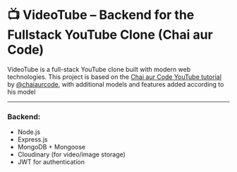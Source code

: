 # 📺 VideoTube – Backend for the Fullstack YouTube Clone (Chai aur Code)

VideoTube is a full-stack YouTube clone built with modern web technologies. This project is based on the [Chai aur Code YouTube tutorial](https://youtu.be/7fjOw8ApZ1I) by [@chaiaurcode](https://www.youtube.com/@chaiaurcode), with additional models and features added according to his model

---

### Backend:
- Node.js
- Express.js
- MongoDB + Mongoose
- Cloudinary (for video/image storage)
- JWT for authentication
